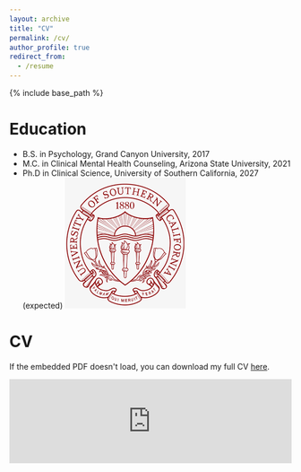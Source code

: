 ```yaml
---
layout: archive
title: "CV"
permalink: /cv/
author_profile: true
redirect_from:
  - /resume
---
```


{% include base_path %}

Education
======
* B.S. in Psychology, Grand Canyon University, 2017
* M.C. in Clinical Mental Health Counseling, Arizona State University, 2021
* Ph.D in Clinical Science, University of Southern California, 2027 (expected) ![](https://github.com/gabepsych/academicpages.github.io/raw/master/usc1.png)

CV
======

If the embedded PDF doesn't load, you can download my full CV [here](https://github.com/gabepsych/academicpages.github.io/raw/master/GabrielLeon_CV.pdf).

<embed src="https://gabrielleon.me/GabrielLeon_CV.pdf" type="application/pdf" width="100%" />
